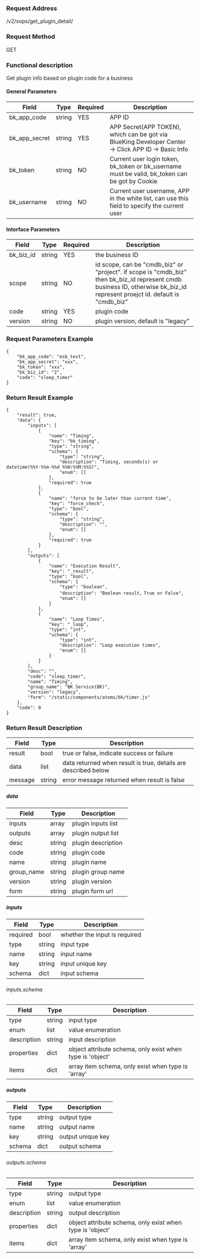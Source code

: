 ### Request Address

/v2/sops/get_plugin_detail/

### Request Method

GET

### Functional description

Get plugin info based on plugin code for a business

#### General Parameters

|   Field         |  Type       | Required |  Description    |
|-----------------|-------------|---------|------------------|
|   bk_app_code   |   string    |   YES    |  APP ID |
|   bk_app_secret |   string    |   YES    |  APP Secret(APP TOKEN), which can be got via BlueKing Developer Center -> Click APP ID -> Basic Info |
|   bk_token      |   string    |   NO     |  Current user login token, bk_token or bk_username must be valid, bk_token can be got by Cookie      |
|   bk_username   |   string    |   NO     |  Current user username, APP in the white list, can use this field to specify the current user        |

#### Interface Parameters

|   Field         |  Type       | Required |  Description     |
|-----------------|-------------|----------|------------------|
|   bk_biz_id   |   string   |   YES   |  the business ID             |
|   scope       |   string     |   NO   | id scope, can be "cmdb_biz" or "project". if scope is "cmdb_biz" then bk_biz_id represent cmdb business ID, otherwise bk_biz_id represent proejct id. default is "cmdb_biz" |
|   code        |   string     |  YES   |  plugin code |
|   version     |   string     |   NO   |  plugin version, default is "legacy" | 


### Request Parameters Example

```
{
    "bk_app_code": "esb_test",
    "bk_app_secret": "xxx",
    "bk_token": "xxx",
    "bk_biz_id": "2",
    "code": "sleep_timer"
}
```

### Return Result Example

```
{
    "result": true,
    "data": {
        "inputs": [
            {
                "name": "Timing",
                "key": "bk_timing",
                "type": "string",
                "schema": {
                    "type": "string",
                    "description": "Timing, seconds(s) or datetime(%%Y-%%m-%%d %%H:%%M:%%S)",
                    "enum": []
                },
                "required": true
            },
            {
                "name": "force to be later than current time",
                "key": "force_check",
                "type": "bool",
                "schema": {
                    "type": "string",
                    "description": "",
                    "enum": []
                },
                "required": true
            }
        ],
        "outputs": [
            {
                "name": "Execution Result",
                "key": "_result",
                "type": "bool",
                "schema": {
                    "type": "boolean",
                    "description": "Boolean result，True or False",
                    "enum": []
                }
            },
            {
                "name": "Loop Times",
                "key": "_loop",
                "type": "int",
                "schema": {
                    "type": "int",
                    "description": "Loop execution times",
                    "enum": []
                }
            }
        ],
        "desc": "",
        "code": "sleep_timer",
        "name": "Timing",
        "group_name": "BK Service(BK)",
        "version": "legacy",
        "form": "/static/components/atoms/bk/timer.js"
    },
    "code": 0
}
```

### Return Result Description

| Field      | Type      | Description      |
|-----------|----------|-----------|
|  result   |    bool    |      true or false, indicate success or failure                      |
|  data     |    list    |      data returned when result is true, details are described below  |
|  message  |    string  |      error message returned when result is false                     |

##### data

| Field      | Type      | Description      |
| ------------ | ---------- | ------------------------------ |
|  inputs      |    array    |      plugin inputs list    |
|  outputs      |    array    |      plugin output list    |
|  desc      |    string    |      plugin description    |
|  code      |    string    |      plugin code    |
|  name      |    string    |      plugin name    |
|  group_name      |    string    |      plugin group name    |
|  version      |  string  |  plugin version    |
|  form         |    string    | plugin form url |

##### inputs

| Field      | Type      | Description      |
| ------------ | ---------- | ------------------------------ |
| required | bool | whether the input is required |
| type | string | input type |
| name | string | input name |
| key | string | input unique key |
| schema | dict | input schema |

###### inputs.schema

| Field      | Type      | Description      |
| ------------ | ---------- | ------------------------------ |
| type | string | input type |
| enum | list | value enumeration |
|  description      |    string    |   input description   |
| properties | dict | object attribute schema, only exist when type is 'object' |
| items | dict | array item schema, only exist when type is 'array' |

##### outputs

| Field      | Type      | Description      |
| ------------ | ---------- | ------------------------------ |
| type | string | output type |
| name | string | output name |
| key | string | output unique key |
| schema | dict | output schema |

###### outputs.schema

| Field      | Type      | Description      |
| ------------ | ---------- | ------------------------------ |
| type | string | output type |
| enum | list | value enumeration |
|  description      |    string    |   output description   |
| properties | dict | object attribute schema, only exist when type is 'object' |
| items | dict | array item schema, only exist when type is 'array' |